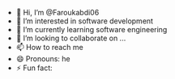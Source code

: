 - 👋 Hi, I’m @Faroukabdi06
- 👀 I’m interested in software development
- 🌱 I’m currently learning software engineering
- 💞️ I’m looking to collaborate on ...
- 📫 How to reach me 
- 😄 Pronouns: he
- ⚡ Fun fact: 

<!---
Faroukabdi06/Faroukabdi06 is a ✨ special ✨ repository because its `README.md` (this file) appears on your GitHub profile.
You can click the Preview link to take a look at your changes.
--->
